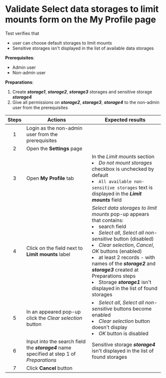 # Validate Select data storages to limit mounts form on the My Profile page 

Test verifies that 
- user can choose default storages to limit mounts
- Sensitive storages isn't displayed in the list of available data storages

**Prerequisites**:
- Admin user
- Non-admin user

**Preparations**:
1. Create ***storage1***, ***storage2***, ***storage3*** storages and sensitive storage ***storage4***
2. Give all permissions on ***storage2***, ***storage3***, ***storage4*** to the non-admin user from the prerequisites

| Steps | Actions | Expected results |
| :---: | --- | --- |
| 1 | Login as the non-admin user from the prerequisites | |
| 2 | Open the **Settings** page
| 3 | Open **My Profile** tab | In the *Limit mounts* section <li> *Do not mount storages* checkbox is unchecked by default <li> `All available non-sensitive storages` text is displayed in the ***Limit mounts*** field |
| 4 | Click on the field next to **Limit mounts** label | *Select data storages to limit mounts* pop-up appears that contains: <li> search field <li> *Select all*, *Select all non-sensitive* button (disabled) <li> *Clear selection*, *Cancel*, *OK* buttons (enabled) <li> at least 2 records - with names of the ***storage2*** and ***storage3*** created at Preparations steps <li> Storage ***storage1*** isn't displayed in the list of found storages |
| 5 | In an appeared pop-up click the *Clear selection* button | <li> *Select all*, *Select all non-sensitive* buttons become enabled <li> *Clear selection* button doesn't display <li> *OK* button is disabled |
| 6 | Input into the search field the ***storage4*** name specified at step 1 of *Preparations* | Sensitive storage ***storage4*** isn't displayed in the list of found storages |
| 7 | Click **Cancel** button | |